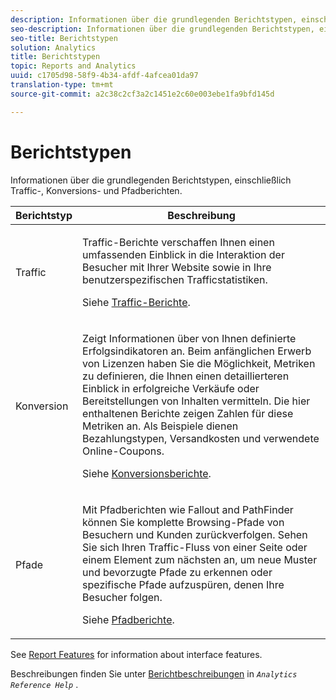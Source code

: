 ```yaml
---
description: Informationen über die grundlegenden Berichtstypen, einschließlich Traffic-, Konversions- und Pfadberichten.
seo-description: Informationen über die grundlegenden Berichtstypen, einschließlich Traffic-, Konversions- und Pfadberichten.
seo-title: Berichtstypen
solution: Analytics
title: Berichtstypen
topic: Reports and Analytics
uuid: c1705d98-58f9-4b34-afdf-4afcea01da97
translation-type: tm+mt
source-git-commit: a2c38c2cf3a2c1451e2c60e003ebe1fa9bfd145d

---
```



# Berichtstypen

Informationen über die grundlegenden Berichtstypen, einschließlich Traffic-, Konversions- und Pfadberichten.

<table id="table_C167C2A2EA4742E9B14DA4F90C6FCEE2"> 
 <thead> 
  <tr> 
   <th colname="col1" class="entry"> Berichtstyp </th> 
   <th colname="col2" class="entry"> Beschreibung </th> 
  </tr> 
 </thead>
 <tbody> 
  <tr> 
   <td colname="col1"> Traffic </td> 
   <td colname="col2"> <p>Traffic-Berichte verschaffen Ihnen einen umfassenden Einblick in die Interaktion der Besucher mit Ihrer Website sowie in Ihre benutzerspezifischen Trafficstatistiken. </p> <p>Siehe <a href="https://marketing.adobe.com/resources/help/en_US/reference/reports_traffic.html" format="https" scope="external">Traffic-Berichte</a>. </p> </td> 
  </tr> 
  <tr> 
   <td colname="col1"> Konversion </td> 
   <td colname="col2"> <p>Zeigt Informationen über von Ihnen definierte Erfolgsindikatoren an. Beim anfänglichen Erwerb von Lizenzen haben Sie die Möglichkeit, Metriken zu definieren, die Ihnen einen detaillierteren Einblick in erfolgreiche Verkäufe oder Bereitstellungen von Inhalten vermitteln. Die hier enthaltenen Berichte zeigen Zahlen für diese Metriken an. Als Beispiele dienen Bezahlungstypen, Versandkosten und verwendete Online-Coupons. </p> <p>Siehe <a href="https://marketing.adobe.com/resources/help/en_US/reference/reports_conversion.html" format="https" scope="external">Konversionsberichte</a>. </p> </td> 
  </tr> 
  <tr> 
   <td colname="col1"> Pfade </td> 
   <td colname="col2"> <p>Mit Pfadberichten wie Fallout and PathFinder können Sie komplette Browsing-Pfade von Besuchern und Kunden zurückverfolgen. Sehen Sie sich Ihren Traffic-Fluss von einer Seite oder einem Element zum nächsten an, um neue Muster und bevorzugte Pfade zu erkennen oder spezifische Pfade aufzuspüren, denen Ihre Besucher folgen. </p> <p>Siehe <a href="https://marketing.adobe.com/resources/help/en_US/reference/reports_paths.html" format="https" scope="external">Pfadberichte</a>. </p> </td> 
  </tr> 
 </tbody> 
</table>

See [Report Features](../../analyze/reports-analytics/overview/report-overview.md#concept_AEA3BBC8167040198E0FECEAB2E0A677) for information about interface features.

Beschreibungen finden Sie unter [Berichtbeschreibungen](https://marketing.adobe.com/resources/help/en_US/reference/reports_descriptions.html) in *`Analytics Reference Help`* .
